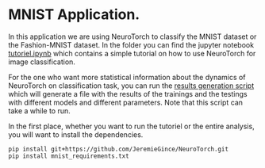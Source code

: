 # MNIST Application.


In this application we are using NeuroTorch to classify the MNIST dataset or the Fashion-MNIST dataset. In the folder 
you can find the jupyter notebook [tutoriel.ipynb](tutoriel.ipynb) which contains a simple tutorial on how to use NeuroTorch
for image classification.

For the one who want more statistical information about the dynamics of NeuroTorch on classification task, you
can run the [results generation script](results_generation.py) which will generate a file with the results of the
trainings and the testings with different models and different parameters. Note that this script can take a while to
run.

In the first place, whether you want to run the tutoriel or the entire analysis, you will want to install the 
dependencies.
```
pip install git+https://github.com/JeremieGince/NeuroTorch.git
pip install mnist_requirements.txt
```






